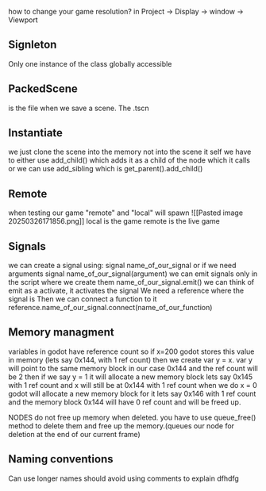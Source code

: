how to change your game resolution?
in Project -> Display -> window -> Viewport

## Signleton
Only one instance of the class
globally accessible

## PackedScene
is the file when we save a scene. The .tscn 

## Instantiate
we just clone the scene into the memory not into the scene it self
we have to either use add_child() which adds it as a child of the node which it calls
or we can use add_sibling which is get_parent().add_child()

## Remote
when testing our game "remote" and "local" will spawn
![[Pasted image 20250326171856.png]]
local is the game
remote is the live game

## Signals
we can create a signal using:
	signal name_of_our_signal
or if we need arguments
	signal name_of_our_signal(argument)
we can emit signals only in the script where we create them
	 name_of_our_signal.emit()
we can think of emit as a activate, it activates the signal
We need a reference where the signal is
Then we can connect a function to it
	 reference.name_of_our_signal.connect(name_of_our_function)

## Memory managment 
variables in godot have reference count
so if x=200 godot stores this value in memory (lets say 0x144, with 1 ref count)
then we create var y = x.  var y will point to the same memory block in our case 0x144 and the ref count will be 2
then if we say y = 1 it will allocate a new memory block lets say 0x145 with 1 ref count and x will still be at 0x144 with 1 ref count
when we do x = 0 godot will allocate a new memory block for it lets say 0x146 with 1 ref count 
and the memory block 0x144 will have 0 ref count and will be freed up.

NODES do not free up memory when deleted. 
you have to use queue_free() method to delete them and free up the memory.(queues our node for deletion at the end of our current frame)

## Naming conventions
Can use longer names
should avoid using comments to explain dfhdfg